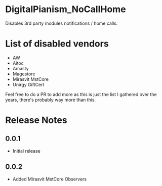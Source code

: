 # DigitalPianism_NoCallHome

Disables 3rd party modules notifications / home calls.

# List of disabled vendors

* AW
* Aitoc
* Amasty
* Magestore
* Mirasvit MstCore
* Unirgy GiftCert

Feel free to do a PR to add more as this is just the list I gathered over the years, there's probably way more than this.

# Release Notes

## 0.0.1
- Initial release

## 0.0.2
- Added Mirasvit MstCore Observers